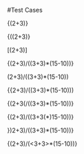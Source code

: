 #Test Cases

{(2+3)}

{((2+3)}

[(2+3)]

{(2+3)/((3+3)*(15-10))}

(2+3)/((3+3)*(15-10))

{{2+3)/((3+3)*(15-10)))

{(2+3(/((3+3)*(15-10))}

{(2+3)/((3+3(*)15-10))}

})2+3)/((3+3)*(15-10))}

{(2+3)/(<3+3>*(15-10))}